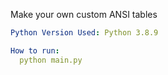Make your own custom ANSI tables

```yaml
Python Version Used: Python 3.8.9

How to run:
  python main.py
```
